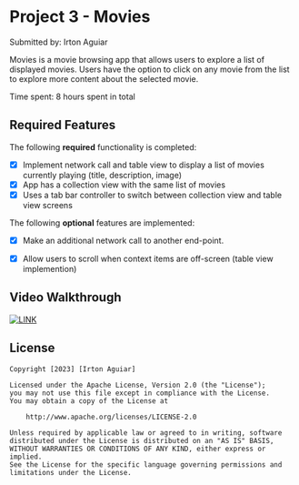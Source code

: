 # Project 3 - Movies

Submitted by: Irton Aguiar

Movies is a movie browsing app that allows users to explore a list of displayed movies. 
Users have the option to click on any movie from the list to explore more content about the selected movie.

Time spent: 8 hours spent in total

## Required Features

The following **required** functionality is completed:

- [x] Implement network call and table view to display a list of movies currently playing (title, description, image)
- [x] App has a collection view with the same list of movies
- [x] Uses a tab bar controller to switch between collection view and table view screens
 
The following **optional** features are implemented:

- [x] Make an additional network call to another end-point.	
- [x] Allow users to scroll when context items are off-screen (table view implemention)


## Video Walkthrough
[![LINK](https://img.youtube.com/vi/fLFpPT1haC8&ab.jpg)](https://youtu.be/fLFpPT1haC8&ab)


## License

    Copyright [2023] [Irton Aguiar]

    Licensed under the Apache License, Version 2.0 (the "License");
    you may not use this file except in compliance with the License.
    You may obtain a copy of the License at

        http://www.apache.org/licenses/LICENSE-2.0

    Unless required by applicable law or agreed to in writing, software
    distributed under the License is distributed on an "AS IS" BASIS,
    WITHOUT WARRANTIES OR CONDITIONS OF ANY KIND, either express or implied.
    See the License for the specific language governing permissions and
    limitations under the License.
